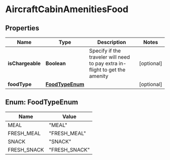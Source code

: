

# AircraftCabinAmenitiesFood


## Properties

| Name | Type | Description | Notes |
|------------ | ------------- | ------------- | -------------|
|**isChargeable** | **Boolean** | Specify if the traveler will need to pay extra in-flight to get the amenity |  [optional] |
|**foodType** | [**FoodTypeEnum**](#FoodTypeEnum) |  |  [optional] |



## Enum: FoodTypeEnum

| Name | Value |
|---- | -----|
| MEAL | &quot;MEAL&quot; |
| FRESH_MEAL | &quot;FRESH_MEAL&quot; |
| SNACK | &quot;SNACK&quot; |
| FRESH_SNACK | &quot;FRESH_SNACK&quot; |



